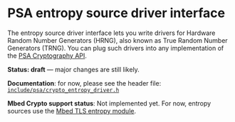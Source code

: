 # PSA entropy source driver interface

The entropy source driver interface lets you write drivers for Hardware Random Number Generators (HRNG), also known as True Random Number Generators (TRNG).
You can plug such drivers into any implementation of the [PSA Cryptography API](../#application-programming-interface).

**Status: draft** — major changes are still likely.

**Documentation**: for now, please see the header file:
[`include/psa/crypto_entropy_driver.h`](https://github.com/ARMmbed/mbed-crypto/blob/development/include/psa/crypto_entropy_driver.h)

**Mbed Crypto support status**: Not implemented yet. For now, entropy sources use the [Mbed TLS entropy module](https://tls.mbed.org/kb/how-to/add-entropy-sources-to-entropy-pool).

